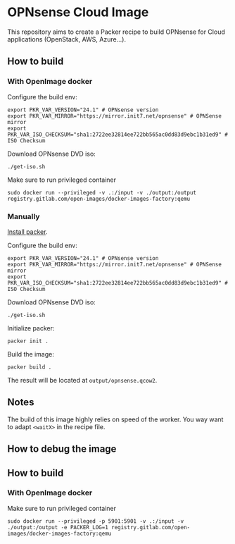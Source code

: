 # OPNsense Cloud Image

This repository aims to create a Packer recipe to build OPNsense for Cloud applications (OpenStack, AWS, Azure...).

## How to build

### With OpenImage docker
Configure the build env:

```shell
export PKR_VAR_VERSION="24.1" # OPNsense version
export PKR_VAR_MIRROR="https://mirror.init7.net/opnsense" # OPNSense mirror
export PKR_VAR_ISO_CHECKSUM="sha1:2722ee32814ee722bb565ac0dd83d9ebc1b31ed9" # ISO Checksum
```

Download OPNsense DVD iso:

```shell
./get-iso.sh

```

Make sure to run privileged container

```shell
sudo docker run --privileged -v .:/input -v ./output:/output registry.gitlab.com/open-images/docker-images-factory:qemu
```

### Manually

[Install packer](https://developer.hashicorp.com/packer/tutorials/docker-get-started/get-started-install-cli).

Configure the build env:

```shell
export PKR_VAR_VERSION="24.1" # OPNsense version
export PKR_VAR_MIRROR="https://mirror.init7.net/opnsense" # OPNSense mirror
export PKR_VAR_ISO_CHECKSUM="sha1:2722ee32814ee722bb565ac0dd83d9ebc1b31ed9" # ISO Checksum
```

Download OPNsense DVD iso:

```shell
./get-iso.sh

```

Initialize packer:

```shell
packer init .
```

Build the image:

```shell
packer build .
```

The result will be located at `output/opnsense.qcow2`.

## Notes

The build of this image highly relies on speed of the worker. You way want to adapt `<waitX>` in the recipe file.

## How to debug the image
## How to build

### With OpenImage docker

Make sure to run privileged container

```shell
sudo docker run --privileged -p 5901:5901 -v .:/input -v ./output:/output -e PACKER_LOG=1 registry.gitlab.com/open-images/docker-images-factory:qemu
```

